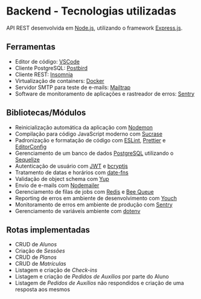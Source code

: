 # Backend - Tecnologias utilizadas
API REST desenvolvida em [Node.js](https://nodejs.org/), utilizando o framework [Express.js](https://expressjs.com/).

## Ferramentas
- Editor de código: [VSCode](https://code.visualstudio.com/)
- Cliente PostgreSQL: [Postbird](https://electronjs.org/apps/postbird)
- Cliente REST: [Insomnia](https://insomnia.rest/)
- Virtualização de containers: [Docker](https://www.docker.com/)
- Servidor SMTP para teste de e-mails: [Mailtrap](https://mailtrap.io/)
- Software de monitoramento de aplicações e rastreador de erros: [Sentry](https://sentry.io/)

## Bibliotecas/Módulos
- Reinicialização automática da aplicação com [Nodemon](https://nodemon.io/)
- Compilação para código JavaScript moderno com [Sucrase](https://sucrase.io/)
- Padronização e formatação de código com [ESLint](https://eslint.org/), [Prettier](https://prettier.io/) e [EditorConfig](https://editorconfig.org/)
- Gerenciamento de um banco de dados [PostgreSQL](https://www.postgresql.org/) utilizando o [Sequelize](https://sequelize.org/)
- Autenticação de usuário com [JWT](https://jwt.io/) e [bcryptjs](https://www.npmjs.com/package/bcryptjs)
- Tratamento de datas e horários com [date-fns](https://date-fns.org/)
- Validação de object schema com [Yup](https://github.com/jquense/yup)
- Envio de e-mails com [Nodemailer](https://nodemailer.com/)
- Gerenciamento de filas de jobs com [Redis](https://redis.io/) e [Bee Queue](https://bee-queue.com/)
- Reporting de erros em ambiente de desenvolvimento com [Youch](https://github.com/poppinss/youch)
- Monitoramento de erros em ambiente de produção com [Sentry](https://sentry.io/)
- Gerenciamento de variáveis ambiente com [dotenv](https://www.npmjs.com/package/dotenv)

## Rotas implementadas
- CRUD de _Alunos_
- Criação de _Sessões_
- CRUD de _Planos_
- CRUD de _Matrículas_
- Listagem e criação de _Check-ins_
- Listagem e criação de _Pedidos de Auxílios_ por parte do Aluno
- Listagem de _Pedidos de Auxílios_ não respondidos e criação de uma resposta aos mesmos
